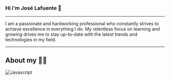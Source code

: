 ### Hi i'm José Lafuente 👋

<!--
**LafuenteColoradoJose/LafuenteColoradoJose** is a ✨ _special_ ✨ repository because its `README.md` (this file) appears on your GitHub profile.

Here are some ideas to get you started:

- 🔭 I’m currently working on ...
- 🌱 I’m currently learning ...
- 👯 I’m looking to collaborate on ...
- 🤔 I’m looking for help with ...
- 💬 Ask me about ...
- 📫 How to reach me: ...
- 😄 Pronouns: ...
- ⚡ Fun fact: ...
-->

___


I am a passionate and hardworking professional who constantly strives to achieve excellence in everything I do. My relentless focus on learning and growing drives me to stay up-to-date with the latest trends and technologies in my field.

___ 

## About my :man_technologist:
![Javascript](h[ttps://github.com/devicons/devicon/blob/master/icons/javascript/javascript-original.svg](https://user-images.githubusercontent.com/25181517/117447155-6a868a00-af3d-11eb-9cfe-245df15c9f3f.png)https://user-images.githubusercontent.com/25181517/117447155-6a868a00-af3d-11eb-9cfe-245df15c9f3f.png)




